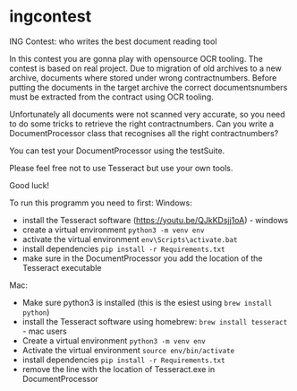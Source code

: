 # ingcontest
ING Contest: who writes the best document reading tool

In this contest you are gonna play with opensource OCR tooling. The contest is based
on real project. Due to migration of old archives to a new archive, documents where stored
under wrong contractnumbers. Before putting the documents in the target archive the correct
documentsnumbers must be extracted from the contract using OCR tooling.

Unfortunately all documents were not scanned very accurate, so you need to do some tricks to
retrieve the right contractnumbers. Can you write a DocumentProcessor class that recognises all
the right contractnumbers?

You can test your DocumentProcessor using the testSuite.

Please feel free not to use Tesseract but use your own tools.

Good luck!




To run this programm you need to first:
Windows:
- install the Tesseract software (https://youtu.be/QJkKDsjj1oA) - windows
- create a virtual environment `python3 -m venv env`
- activate the virtual environment `env\Scripts\activate.bat`
- install dependencies `pip install -r Requirements.txt`
- make sure in the DocumentProcessor you add the location of the Tesseract executable

Mac:
- Make sure python3 is installed (this is the esiest using `brew install python`)
- install the Tesseract software using homebrew: `brew install tesseract` - mac users
- Create a virtual environment `python3 -m venv env`
- Activate the virtual environment `source env/bin/activate`
- install dependencies `pip install -r Requirements.txt`
- remove the line with the location of Tesseract.exe in DocumentProcessor
